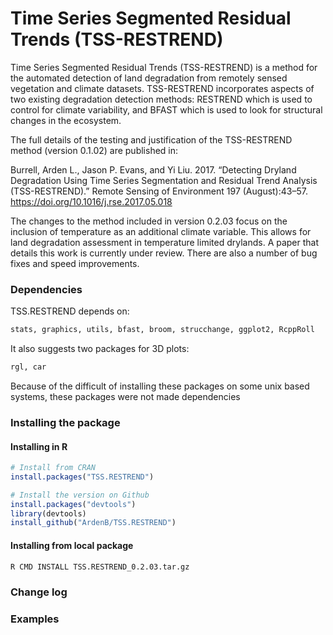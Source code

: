 # Time Series Segmented Residual Trends (TSS-RESTREND)

Time Series Segmented Residual Trends (TSS-RESTREND) is a method for the automated detection of land degradation from remotely sensed vegetation and climate datasets. TSS-RESTREND incorporates aspects of two existing degradation detection methods: RESTREND which is used to control for climate variability, and BFAST which is used to look for structural changes in the ecosystem.  

The full details of the testing and justification of the TSS-RESTREND method (version 0.1.02) are published in:
      
  Burrell, Arden L., Jason P. Evans, and Yi Liu. 2017. “Detecting Dryland Degradation Using Time Series Segmentation and Residual Trend Analysis (TSS-RESTREND).” Remote Sensing of Environment 197 (August):43–57. <https://doi.org/10.1016/j.rse.2017.05.018> 
  
The changes to the method included in version 0.2.03 focus on the inclusion of temperature as an additional climate variable. This allows for land degradation assessment in temperature limited drylands. A paper that details this work is currently under review. There are also a number of bug fixes and speed improvements.  

### Dependencies 
TSS.RESTREND depends on:
```R
stats, graphics, utils, bfast, broom, strucchange, ggplot2, RcppRoll
```
It also suggests two packages for 3D plots: 
```R
rgl, car
```
Because of the difficult of installing these packages on some unix based systems, these packages were not made dependencies   

### Installing the package
#### Installing in R

```R
# Install from CRAN
install.packages("TSS.RESTREND")

# Install the version on Github
install.packages("devtools")
library(devtools)
install_github("ArdenB/TSS.RESTREND")

```
#### Installing from local package
``` bash
R CMD INSTALL TSS.RESTREND_0.2.03.tar.gz 
```
### Change log

### Examples

